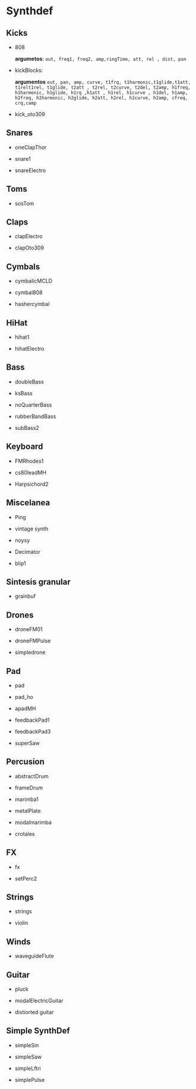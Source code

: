 # Synthdef

## Kicks

- 808
  
  **argumetos**: ```out, freq1, freq2, amp,ringTime, att, rel , dist, pan```

- kickBlocks:
  
  **argumentos** ```out, pan, amp, curve, t1frq, t1harmonic,t1glide,t1att, t1relt1rel, t1glide, t2att , t2rel, t2curve, t2del, t2amp, h1freq, h1harmonic, h1glide, h1rq ,h1att , h1rel, h1curve , h1del, h1amp, h2freq, h2harmonic, h2glide, h2att, h2rel, h2curve, h2amp, cfreq, crq,camp```

- kick_oto309

## Snares

- oneClapThor

- snare1

- snareElectro

## Toms

- sosTom

## Claps

- clapElectro

- clapOto309

## Cymbals

- cymbalicMCLD

- cymbal808

- hashercymbal

## HiHat

- hihat1

- hihatElectro

## Bass

- doubleBass

- ksBass

- noQuarterBass

- rubberBandBass

- subBass2

## Keyboard

- FMRhodes1

- cs80leadMH

- Harpsichord2

## Miscelanea

- Ping

- vintage synth

- noysy

- Decimator

- blip1

## Sintesis granular

- grainbuf

## Drones

- droneFM01

- droneFMPulse

- simpledrone

## Pad

- pad

- pad_ho

- apadMH

- feedbackPad1

- feedbackPad3

- superSaw

## Percusion

- abstractDrum

- frameDrum

- marimba1

- metalPlate

- modalmarimba

- crotales

## FX

- fx

- setPerc2

## Strings

- strings

- violin

## Winds

- waveguideFlute

## Guitar

- pluck

- modalElectricGuitar

- distiorted guitar

## Simple SynthDef

- simpleSin

- simpleSaw

- simpleLftri

- simplePulse
